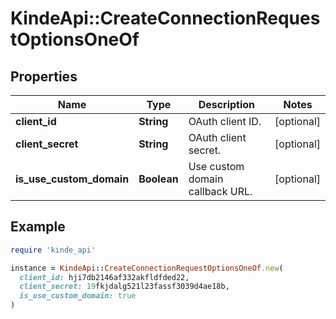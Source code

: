 # KindeApi::CreateConnectionRequestOptionsOneOf

## Properties

| Name | Type | Description | Notes |
| ---- | ---- | ----------- | ----- |
| **client_id** | **String** | OAuth client ID. | [optional] |
| **client_secret** | **String** | OAuth client secret. | [optional] |
| **is_use_custom_domain** | **Boolean** | Use custom domain callback URL. | [optional] |

## Example

```ruby
require 'kinde_api'

instance = KindeApi::CreateConnectionRequestOptionsOneOf.new(
  client_id: hji7db2146af332akfldfded22,
  client_secret: 19fkjdalg521l23fassf3039d4ae18b,
  is_use_custom_domain: true
)
```

